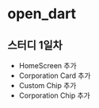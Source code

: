 # open_dart

## 스터디 1일차

- HomeScreen 추가
- Corporation Card 추가
- Custom Chip 추가
- Corporation Chip 추가
